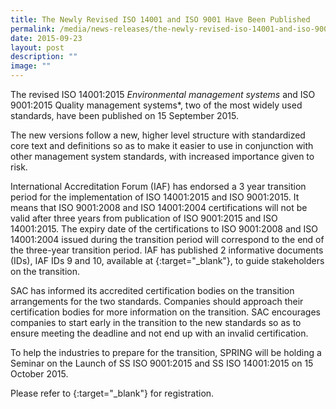 ```yaml
---
title: The Newly Revised ISO 14001 and ISO 9001 Have Been Published
permalink: /media/news-releases/the-newly-revised-iso-14001-and-iso-9001-have-been-published/
date: 2015-09-23
layout: post
description: ""
image: ""
---
```

The revised ISO 14001:2015 *Environmental management systems* and ISO 9001:2015 Quality management systems\*, two of the most widely used standards, have been published on 15 September 2015.
 
The new versions follow a new, higher level structure with standardized core text and definitions so as to make it easier to use in conjunction with other management system standards, with increased importance given to risk.
 
International Accreditation Forum (IAF) has endorsed a 3 year transition period for the implementation of ISO 14001:2015 and ISO 9001:2015. It means that ISO 9001:2008 and ISO 14001:2004 certifications will not be valid after three years from publication of ISO 9001:2015 and ISO 14001:2015. The expiry date of the certifications to ISO 9001:2008 and ISO 14001:2004 issued during the transition period will correspond to the end of the three-year transition period.  IAF has published 2 informative documents (IDs), IAF IDs 9 and 10, available at {:target="\_blank"}, to guide stakeholders on the transition.
 
SAC has informed its accredited certification bodies on the transition arrangements for the two standards. Companies should approach their certification bodies for more information on the transition. SAC encourages companies to start early in the transition to the new standards so as to ensure meeting the deadline and not end up with an invalid certification.
 
To help the industries to prepare for the transition, SPRING will be holding a Seminar on the Launch of SS ISO 9001:2015 and SS ISO 14001:2015 on 15 October 2015.
 
Please refer to {:target="\_blank"} for registration.